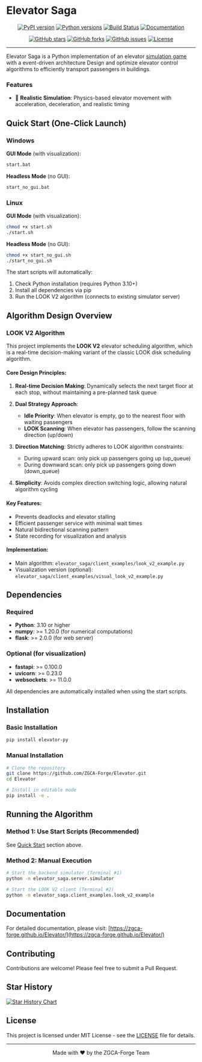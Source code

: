 # Elevator Saga

<div align="center">

[![PyPI version](https://badge.fury.io/py/elevator-py.svg)](https://badge.fury.io/py/elevator-py)
[![Python versions](https://img.shields.io/pypi/pyversions/elevator-py.svg)](https://pypi.org/project/elevator-py/)
[![Build Status](https://github.com/ZGCA-Forge/Elevator/actions/workflows/ci.yml/badge.svg)](https://github.com/ZGCA-Forge/Elevator/actions)
[![Documentation](https://img.shields.io/badge/docs-GitHub%20Pages-brightgreen)](https://zgca-forge.github.io/Elevator/)

[![GitHub stars](https://img.shields.io/github/stars/ZGCA-Forge/Elevator.svg?style=social&label=Star)](https://github.com/ZGCA-Forge/Elevator)
[![GitHub forks](https://img.shields.io/github/forks/ZGCA-Forge/Elevator.svg?style=social&label=Fork)](https://github.com/ZGCA-Forge/Elevator/fork)
[![GitHub issues](https://img.shields.io/github/issues/ZGCA-Forge/Elevator.svg)](https://github.com/ZGCA-Forge/Elevator/issues)
[![License](https://img.shields.io/badge/license-MIT-blue.svg)](https://github.com/ZGCA-Forge/Elevator/blob/main/LICENSE)

</div>

---

Elevator Saga is a Python implementation of an elevator [simulation game](https://play.elevatorsaga.com/) with a event-driven architecture Design and optimize elevator control algorithms to efficiently transport passengers in buildings.

### Features

- 🏢 **Realistic Simulation**: Physics-based elevator movement with acceleration, deceleration, and realistic timing

## Quick Start (One-Click Launch)

### Windows

**GUI Mode** (with visualization):
```bash
start.bat
```

**Headless Mode** (no GUI):
```bash
start_no_gui.bat
```

### Linux

**GUI Mode** (with visualization):
```bash
chmod +x start.sh
./start.sh
```

**Headless Mode** (no GUI):
```bash
chmod +x start_no_gui.sh
./start_no_gui.sh
```

The start scripts will automatically:
1. Check Python installation (requires Python 3.10+)
2. Install all dependencies via pip
3. Run the LOOK V2 algorithm (connects to existing simulator server)

## Algorithm Design Overview

### LOOK V2 Algorithm

This project implements the **LOOK V2** elevator scheduling algorithm, which is a real-time decision-making variant of the classic LOOK disk scheduling algorithm.

#### Core Design Principles:

1. **Real-time Decision Making**: Dynamically selects the next target floor at each stop, without maintaining a pre-planned task queue

2. **Dual Strategy Approach**:
   - **Idle Priority**: When elevator is empty, go to the nearest floor with waiting passengers
   - **LOOK Scanning**: When elevator has passengers, follow the scanning direction (up/down)

3. **Direction Matching**: Strictly adheres to LOOK algorithm constraints:
   - During upward scan: only pick up passengers going up (up_queue)
   - During downward scan: only pick up passengers going down (down_queue)

4. **Simplicity**: Avoids complex direction switching logic, allowing natural algorithm cycling

#### Key Features:
- Prevents deadlocks and elevator stalling
- Efficient passenger service with minimal wait times
- Natural bidirectional scanning pattern
- State recording for visualization and analysis

#### Implementation:
- Main algorithm: `elevator_saga/client_examples/look_v2_example.py`
- Visualization version (optional): `elevator_saga/client_examples/visual_look_v2_example.py`

## Dependencies

### Required

- **Python**: 3.10 or higher
- **numpy**: >= 1.20.0 (for numerical computations)
- **flask**: >= 2.0.0 (for web server)

### Optional (for visualization)

- **fastapi**: >= 0.100.0
- **uvicorn**: >= 0.23.0
- **websockets**: >= 11.0.0

All dependencies are automatically installed when using the start scripts.

## Installation

### Basic Installation

```bash
pip install elevator-py
```

### Manual Installation

```bash
# Clone the repository
git clone https://github.com/ZGCA-Forge/Elevator.git
cd Elevator

# Install in editable mode
pip install -e .
```

## Running the Algorithm

### Method 1: Use Start Scripts (Recommended)

See [Quick Start](#quick-start-one-click-launch) section above.

### Method 2: Manual Execution

```bash
# Start the backend simulator (Terminal #1)
python -m elevator_saga.server.simulator
```

```bash
# Start the LOOK V2 client (Terminal #2)
python -m elevator_saga.client_examples.look_v2_example
```

## Documentation

For detailed documentation, please visit: [https://zgca-forge.github.io/Elevator/](https://zgca-forge.github.io/Elevator/)

## Contributing

Contributions are welcome! Please feel free to submit a Pull Request.

## Star History

[![Star History Chart](https://api.star-history.com/svg?repos=ZGCA-Forge/Elevator&type=Date)](https://star-history.com/#ZGCA-Forge/Elevator&Date)

## License

This project is licensed under MIT License - see the [LICENSE](LICENSE) file for details.

---

<div align="center">

Made with ❤️ by the ZGCA-Forge Team

</div>
